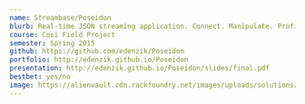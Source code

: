 ```yaml
---
name: Streambase/Poseidon
blurb: Real-time JSON streaming application. Connect. Manipulate. Profit.
course: Cosi Field Project
semester: Spring 2015
github: https://github.com/edenzik/Poseidon
portfolio: http://edenzik.github.io/Poseidon
presentation: http://edenzik.github.io/Poseidon/slides/final.pdf
bestbet: yes/no
image: https://alienvault.cdn.rackfoundry.net/images/uploads/solutions/mssp/mssp-managed-services-icon.png
---
```

